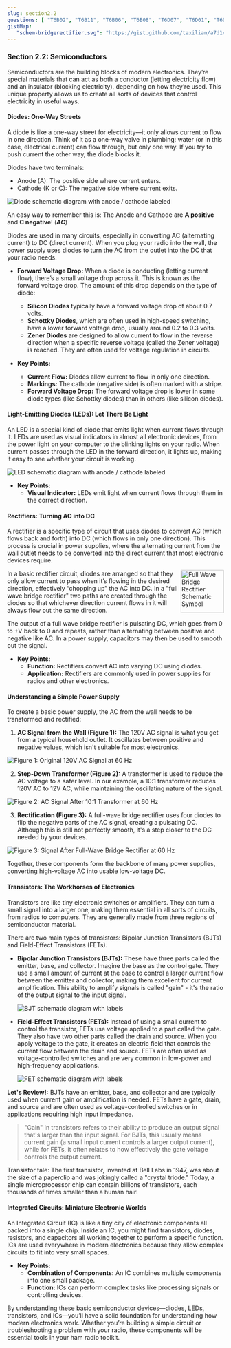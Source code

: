 ```yaml
---
slug: section2.2
questions: [ "T6B02", "T6B11", "T6B06", "T6B08", "T6D07", "T6D01", "T6D09", "T6B03", "T6B04", "T6B09", "T6B10", "T6B01", "T6B05", "T6B07", "T6B12" ]
gistMap:
   "schem-bridgerectifier.svg": "https://gist.github.com/taxilian/a7d1cca34d08baa8f98a3d6d4b408e55/raw/65fa82634729e8d9f46857591488b125cff4c767/schem-bridgerectifier.svg"
---
```


### Section 2.2: Semiconductors

Semiconductors are the building blocks of modern electronics. They’re special materials that can act as both a conductor (letting electricity flow) and an insulator (blocking electricity), depending on how they’re used. This unique property allows us to create all sorts of devices that control electricity in useful ways.

#### Diodes: One-Way Streets

A diode is like a one-way street for electricity—it only allows current to flow in one direction. Think of it as a one-way valve in plumbing: water (or in this case, electrical current) can flow through, but only one way. If you try to push current the other way, the diode blocks it.

Diodes have two terminals:

* Anode (A): The positive side where current enters.
* Cathode (K or C): The negative side where current exits.

![Diode schematic diagram with anode / cathode labeled](../../../images/s2-2-diode.svg)

An easy way to remember this is: The Anode and Cathode are **A positive** and **C negative**! (***AC***)

Diodes are used in many circuits, especially in converting AC (alternating current) to DC (direct current). When you plug your radio into the wall, the power supply uses diodes to turn the AC from the outlet into the DC that your radio needs.

- **Forward Voltage Drop:** When a diode is conducting (letting current flow), there’s a small voltage drop across it. This is known as the forward voltage drop. The amount of this drop depends on the type of diode:
  - **Silicon Diodes** typically have a forward voltage drop of about 0.7 volts.
  - **Schottky Diodes**, which are often used in high-speed switching, have a lower forward voltage drop, usually around 0.2 to 0.3 volts.
  - **Zener Diodes** are designed to allow current to flow in the reverse direction when a specific reverse voltage (called the Zener voltage) is reached. They are often used for voltage regulation in circuits.
  
- **Key Points:**
  - **Current Flow:** Diodes allow current to flow in only one direction.
  - **Markings:** The cathode (negative side) is often marked with a stripe.
  - **Forward Voltage Drop:** The forward voltage drop is lower in some diode types (like Schottky diodes) than in others (like silicon diodes).


#### Light-Emitting Diodes (LEDs): Let There Be Light

An LED is a special kind of diode that emits light when current flows through it. LEDs are used as visual indicators in almost all electronic devices, from the power light on your computer to the blinking lights on your radio. When current passes through the LED in the forward direction, it lights up, making it easy to see whether your circuit is working.

![LED schematic diagram with anode / cathode labeled](../../../images/s2-2-led.svg)

- **Key Points:**
  - **Visual Indicator:** LEDs emit light when current flows through them in the correct direction.


#### Rectifiers: Turning AC into DC

A rectifier is a specific type of circuit that uses diodes to convert AC (which flows back and forth) into DC (which flows in only one direction). This process is crucial in power supplies, where the alternating current from the wall outlet needs to be converted into the direct current that most electronic devices require.

<img src="../../../images/schem-bridgerectifier.svg" alt="Full Wave Bridge Rectifier Schematic Symbol" width="100" height="100" align="right">
In a basic rectifier circuit, diodes are arranged so that they only allow current to pass when it’s flowing in the desired direction, effectively “chopping up” the AC into DC. In a "full wave bridge rectifier" two paths are created through the diodes so that whichever direction current flows in it will always flow out the same direction.

The output of a full wave bridge rectifier is pulsating DC, which goes from 0 to +V back to 0 and repeats, rather than alternating between positive and negative like AC. In a power supply, capacitors may then be used to smooth out the signal.

- **Key Points:**
  - **Function:** Rectifiers convert AC into varying DC using diodes.
  - **Application:** Rectifiers are commonly used in power supplies for radios and other electronics.

#### Understanding a Simple Power Supply

To create a basic power supply, the AC from the wall needs to be transformed and rectified:

1. **AC Signal from the Wall (Figure 1):** The 120V AC signal is what you get from a typical household outlet. It oscillates between positive and negative values, which isn't suitable for most electronics.

![Figure 1: Original 120V AC Signal at 60 Hz](../../../images/rectifier-fig1.svg)

2. **Step-Down Transformer (Figure 2):** A transformer is used to reduce the AC voltage to a safer level. In our example, a 10:1 transformer reduces 120V AC to 12V AC, while maintaining the oscillating nature of the signal.

![Figure 2: AC Signal After 10:1 Transformer at 60 Hz](../../../images/rectifier-fig2.svg)

3. **Rectification (Figure 3):** A full-wave bridge rectifier uses four diodes to flip the negative parts of the AC signal, creating a pulsating DC. Although this is still not perfectly smooth, it's a step closer to the DC needed by your devices.

![Figure 3: Signal After Full-Wave Bridge Rectifier at 60 Hz](../../../images/rectifier-fig3.svg)

Together, these components form the backbone of many power supplies, converting high-voltage AC into usable low-voltage DC.

#### Transistors: The Workhorses of Electronics

Transistors are like tiny electronic switches or amplifiers. They can turn a small signal into a larger one, making them essential in all sorts of circuits, from radios to computers. They are generally made from three regions of semiconductor material.

There are two main types of transistors: Bipolar Junction Transistors (BJTs) and Field-Effect Transistors (FETs).

- **Bipolar Junction Transistors (BJTs):** These have three parts called the emitter, base, and collector. Imagine the base as the control gate. They use a small amount of current at the base to control a larger current flow between the emitter and collector, making them excellent for current amplification. This ability to amplify signals is called "gain" - it's the ratio of the output signal to the input signal.

  ![BJT schematic diagram with labels](../../../images/s2-2-bjt.svg)
  
- **Field-Effect Transistors (FETs):** Instead of using a small current to control the transistor, FETs use voltage applied to a part called the gate. They also have two other parts called the drain and source. When you apply voltage to the gate, it creates an electric field that controls the current flow between the drain and source. FETs are often used as voltage-controlled switches and are very common in low-power and high-frequency applications.
 
  ![FET schematic diagram with labels](../../../images/s2-2-fet.svg)

**Let's Review!:**
  BJTs have an emitter, base, and collector and are typically used when current gain or amplification is needed. FETs have a gate, drain, and source and are often used as voltage-controlled switches or in applications requiring high input impedance.

> "Gain" in transistors refers to their ability to produce an output signal that's larger than the input signal. For BJTs, this usually means current gain (a small input current controls a larger output current), while for FETs, it often relates to how effectively the gate voltage controls the output current.

Transistor tale: The first transistor, invented at Bell Labs in 1947, was about the size of a paperclip and was jokingly called a "crystal triode." Today, a single microprocessor chip can contain billions of transistors, each thousands of times smaller than a human hair!

#### Integrated Circuits: Miniature Electronic Worlds

An Integrated Circuit (IC) is like a tiny city of electronic components all packed into a single chip. Inside an IC, you might find transistors, diodes, resistors, and capacitors all working together to perform a specific function. ICs are used everywhere in modern electronics because they allow complex circuits to fit into very small spaces.

- **Key Points:**
  - **Combination of Components:** An IC combines multiple components into one small package.
  - **Function:** ICs can perform complex tasks like processing signals or controlling devices.

By understanding these basic semiconductor devices—diodes, LEDs, transistors, and ICs—you’ll have a solid foundation for understanding how modern electronics work. Whether you’re building a simple circuit or troubleshooting a problem with your radio, these components will be essential tools in your ham radio toolkit.
